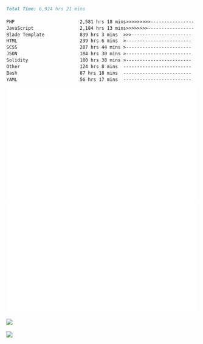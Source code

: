 <!--START_SECTION:waka-->

```markdown
Total Time: 6,924 hrs 21 mins

PHP                        2,581 hrs 18 mins>>>>>>>>>----------------   36.62 %
JavaScript                 2,184 hrs 13 mins>>>>>>>>-----------------   30.99 %
Blade Template             839 hrs 3 mins  >>>----------------------   11.90 %
HTML                       239 hrs 6 mins  >------------------------   03.39 %
SCSS                       207 hrs 44 mins >------------------------   02.95 %
JSON                       184 hrs 30 mins >------------------------   02.62 %
Solidity                   180 hrs 38 mins >------------------------   02.56 %
Other                      124 hrs 8 mins  -------------------------   01.76 %
Bash                       87 hrs 18 mins  -------------------------   01.24 %
YAML                       56 hrs 17 mins  -------------------------   00.80 %
```

<!--END_SECTION:waka-->

![](https://raw.githubusercontent.com/DrMaxis/github-stats-transparent/output/generated/overview.svg)
![](https://raw.githubusercontent.com/DrMaxis/github-stats-transparent/output/generated/languages.svg)

![](https://git-readme-stats-drmaxis-projects.vercel.app/api?username=drmaxis&show_icons=true&theme=outrun&count_private=true&show=reviews,discussions_started,discussions_answered,prs_merged,prs_merged_percentage&custom_title=2024%20Github%20Rank)
 
<a href="https://count.getloli.com/"><img src="https://count.getloli.com/get/@:maxis-the-alchemist?theme=rule34"></a>
<!-- https://count.getloli.com/get/@alchemist?theme=rule34 -->
<br>
